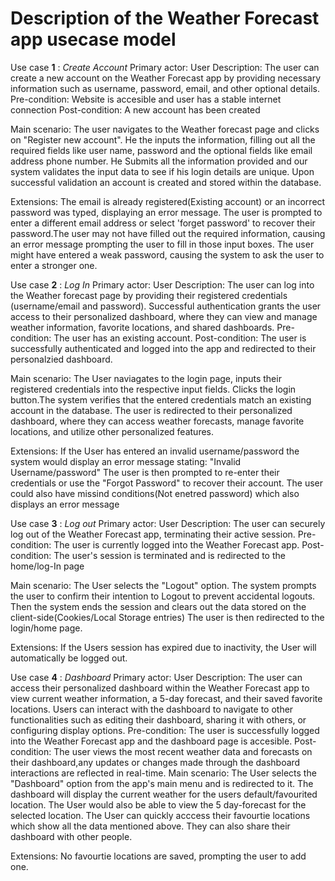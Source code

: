 # Description of the Weather Forecast app usecase model

Use case **1** : _Create Account_
Primary actor: User
Description: The user can create a new account on the Weather Forecast app by providing necessary information such as username, password, email, and other optional details.
Pre-condition: Website is accesible and user has a stable internet connection
Post-condition: A new account has been created

Main scenario:
The user navigates to the Weather forecast page and clicks on "Register new account". He the inputs the information, filling out all the required fields like user name, password and the optional fields like email address phone number. He Submits all the information provided and our system validates the input data to see if his login details are unique. Upon successful validation an account is created and stored within the database.

Extensions: The email is already registered(Existing account) or an incorrect password was typed, displaying an error message. The user is prompted to enter a different email address or select 'forget password' to recover their password.The user may not have filled out the required information, causing an error message prompting the user to fill in those input boxes. The user might have entered a weak password, causing the system to ask the user to enter a stronger one.


Use case **2** : _Log In_
Primary actor: User
Description: The user can log into the Weather forecast page by providing their registered credentials (username/email and password). Successful authentication grants the user access to their personalized dashboard, where they can view and manage weather information, favorite locations, and shared dashboards.
Pre-condition: The user has an existing account.
Post-condition: The user is successfully authenticated and logged into the app and redirected to their personalzied dashboard.

Main scenario:
The User naviagates to the  login page, inputs their registered credentials into the respective input fields. Clicks 
the login button.The system verifies that the entered credentials match an existing account in the database.
The user is redirected to their personalized dashboard, where they can access weather forecasts, manage favorite locations, and utilize other personalized features.


Extensions: If the User has entered an invalid username/password the system would display an error message stating: "Invalid Username/password"
The user is then prompted to re-enter their credentials or use the "Forgot Password" to recover their account.
The user could also have missind conditions(Not enetred password) which also displays an error message 


Use case **3** : _Log out_
Primary actor: User
Description: The user can securely log out of the Weather Forecast app, terminating their active session. 
Pre-condition: The user is currently logged into the Weather Forecast app.
Post-condition: The user's session is terminated and is redirected to the home/log-In page

Main scenario:
The User selects the "Logout" option. The system prompts the user to confirm their intention to Logout
to prevent accidental logouts. Then the system ends the session and clears out the data stored on the client-side(Cookies/Local Storage entries)
The user is then redirected to the login/home page.

Extensions: If the Users session has expired due to inactivity, the User will automatically be logged out.

Use case **4** : _Dashboard_
Primary actor: User
Description: The user can access their personalized dashboard within the Weather Forecast app to view current weather information, a 5-day forecast, and their saved favorite locations.
Users can interact with the dashboard to navigate to other functionalities such as editing their dashboard, sharing it with others, or configuring display options.
Pre-condition: The user is successfully logged into the Weather Forecast app and the dashboard page is accesible.
Post-condition: The user views the most recent weather data and forecasts on their dashboard,any updates or changes made through the dashboard interactions are reflected in real-time.
Main scenario: The User selects the "Dashboard" option from the app's main menu and is redirected to it.
The dashboard will display the current weather for the users default/favourited location.
The User would also be able to view the 5 day-forecast for the selected location. The User can quickly acccess their favourtie locations 
which show all the data mentioned above. They can also share their dashboard with other people.

Extensions: No favourtie locations are saved, prompting the user to add one.


